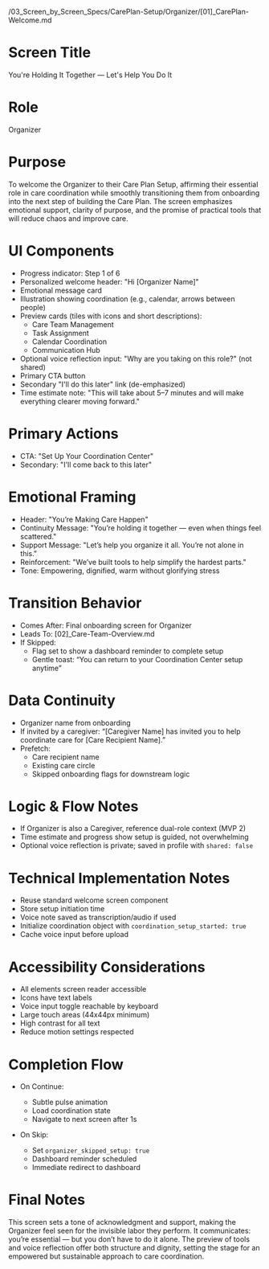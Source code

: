 
/03_Screen_by_Screen_Specs/CarePlan-Setup/Organizer/[01]_CarePlan-Welcome.md

# Screen Title
You're Holding It Together — Let's Help You Do It

# Role
Organizer

# Purpose
To welcome the Organizer to their Care Plan Setup, affirming their essential role in care coordination while smoothly transitioning them from onboarding into the next step of building the Care Plan. The screen emphasizes emotional support, clarity of purpose, and the promise of practical tools that will reduce chaos and improve care.

# UI Components
- Progress indicator: Step 1 of 6
- Personalized welcome header: "Hi [Organizer Name]"
- Emotional message card
- Illustration showing coordination (e.g., calendar, arrows between people)
- Preview cards (tiles with icons and short descriptions):
  - Care Team Management
  - Task Assignment
  - Calendar Coordination
  - Communication Hub
- Optional voice reflection input: "Why are you taking on this role?" (not shared)
- Primary CTA button
- Secondary "I'll do this later" link (de-emphasized)
- Time estimate note: "This will take about 5–7 minutes and will make everything clearer moving forward."

# Primary Actions
- CTA: "Set Up Your Coordination Center"
- Secondary: "I'll come back to this later"

# Emotional Framing
- Header: "You’re Making Care Happen"
- Continuity Message: "You’re holding it together — even when things feel scattered."
- Support Message: "Let’s help you organize it all. You’re not alone in this."
- Reinforcement: "We’ve built tools to help simplify the hardest parts."
- Tone: Empowering, dignified, warm without glorifying stress

# Transition Behavior
- Comes After: Final onboarding screen for Organizer
- Leads To: [02]_Care-Team-Overview.md
- If Skipped:
  - Flag set to show a dashboard reminder to complete setup
  - Gentle toast: “You can return to your Coordination Center setup anytime”

# Data Continuity
- Organizer name from onboarding
- If invited by a caregiver: “[Caregiver Name] has invited you to help coordinate care for [Care Recipient Name].”
- Prefetch:
  - Care recipient name
  - Existing care circle
  - Skipped onboarding flags for downstream logic

# Logic & Flow Notes
- If Organizer is also a Caregiver, reference dual-role context (MVP 2)
- Time estimate and progress show setup is guided, not overwhelming
- Optional voice reflection is private; saved in profile with `shared: false`

# Technical Implementation Notes
- Reuse standard welcome screen component
- Store setup initiation time
- Voice note saved as transcription/audio if used
- Initialize coordination object with `coordination_setup_started: true`
- Cache voice input before upload

# Accessibility Considerations
- All elements screen reader accessible
- Icons have text labels
- Voice input toggle reachable by keyboard
- Large touch areas (44x44px minimum)
- High contrast for all text
- Reduce motion settings respected

# Completion Flow
- On Continue:
  - Subtle pulse animation
  - Load coordination state
  - Navigate to next screen after 1s

- On Skip:
  - Set `organizer_skipped_setup: true`
  - Dashboard reminder scheduled
  - Immediate redirect to dashboard

# Final Notes
This screen sets a tone of acknowledgment and support, making the Organizer feel seen for the invisible labor they perform. It communicates: you’re essential — but you don’t have to do it alone. The preview of tools and voice reflection offer both structure and dignity, setting the stage for an empowered but sustainable approach to care coordination.
